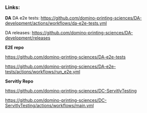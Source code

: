 ### Links:


**DA**
DA e2e tests: https://github.com/domino-printing-sciences/DA-development/actions/workflows/da-e2e-tests.yml

DA releases: https://github.com/domino-printing-sciences/DA-development/releases


**E2E repo**

https://github.com/domino-printing-sciences/DA-e2e-tests

https://github.com/domino-printing-sciences/DA-e2e-tests/actions/workflows/run_e2e.yml

**Servitly Repo**

https://github.com/domino-printing-sciences/DC-ServitlyTesting

https://github.com/domino-printing-sciences/DC-ServitlyTesting/actions/workflows/main.yml




<!--
**shantnutiwari-dominouk/shantnutiwari-dominouk** is a ✨ _special_ ✨ repository because its `README.md` (this file) appears on your GitHub profile.

Here are some ideas to get you started:

- 🔭 I’m currently working on ...
- 🌱 I’m currently learning ...
- 👯 I’m looking to collaborate on ...
- 🤔 I’m looking for help with ...
- 💬 Ask me about ...
- 📫 How to reach me: ...
- 😄 Pronouns: ...
- ⚡ Fun fact: ...
-->
